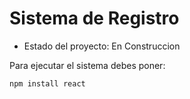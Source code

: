 <h1> Sistema de Registro</h1>

- Estado del proyecto: En Construccion

Para ejecutar el sistema debes poner:

```npm install react```
